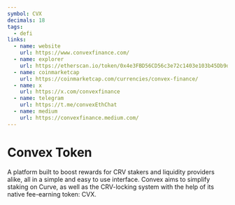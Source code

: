 ```yaml
---
symbol: CVX
decimals: 18
tags:
  - defi
links:
  - name: website
    url: https://www.convexfinance.com/
  - name: explorer
    url: https://etherscan.io/token/0x4e3FBD56CD56c3e72c1403e103b45Db9da5B9D2B
  - name: coinmarketcap
    url: https://coinmarketcap.com/currencies/convex-finance/
  - name: x
    url: https://x.com/convexfinance
  - name: telegram
    url: https://t.me/convexEthChat
  - name: medium
    url: https://convexfinance.medium.com/
---
```


# Convex Token

A platform built to boost rewards for CRV stakers and liquidity providers alike, all in a simple and easy to use interface. Convex aims to simplify staking on Curve, as well as the CRV-locking system with the help of its native fee-earning token: CVX.
